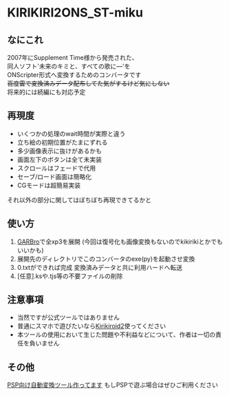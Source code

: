 # KIRIKIRI2ONS_ST-miku
## なにこれ
 2007年にSupplement Time様から発売された、<br>
  同人ソフト'未来のキミと、すべての歌に―'を<br>
  ONScripter形式へ変換するためのコンバータです<br>
  ~~百度雲で変換済みデータ配布してた気がするけど気にしない~~<br>
  将来的には続編にも対応予定<br>

## 再現度
 - いくつかの処理のwait時間が実際と違う
 - 立ち絵の初期位置がたまにずれる
 - 多少画像表示に抜けがあるかも
 - 画面左下のボタンは全て未実装
 - スクロールはフェードで代用
 - セーブ/ロード画面は簡略化
 - CGモードは超簡易実装

それ以外の部分に関してはぼちぼち再現できてるかと<br>

## 使い方
 1. [GARBro](https://drive.google.com/file/d/1gH9nNRxaz8GexN0B1hWyUc3o692bkWXX/view)で全xp3を展開 (今回は復号化も画像変換もないのでkikirikiとかでもいいかも)
 2. 展開先のディレクトリでこのコンバータのexe(py)を起動させ変換
 3. 0.txtができれば完成 変換済みデータと共に利用ハードへ転送
 4. [任意].ksや.tjs等の不要ファイルの削除

## 注意事項
 - 当然ですが公式ツールではありません
 - 普通にスマホで遊びたいなら[Kirikiroid2](https://github.com/zeas2/Kirikiroid2/releases)使ってください
 - 本ツールの使用において生じた問題や不利益などについて、作者は一切の責任を負いません

## その他
[PSP向け自動変換ツール作ってます](https://github.com/Prince-of-sea/ONScripter_Multi_Converter) もしPSPで遊ぶ場合はぜひご利用ください
